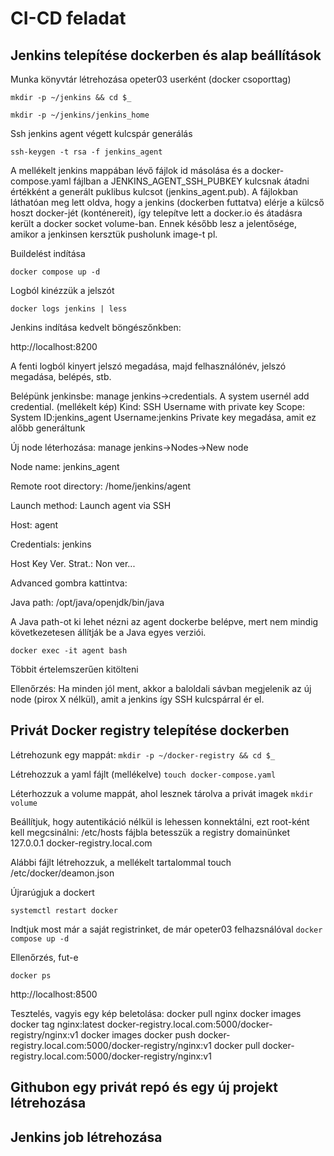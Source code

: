 # CI-CD feladat 


## Jenkins telepítése dockerben és alap beállítások


Munka könyvtár létrehozása opeter03 userként (docker csoporttag)

`mkdir -p ~/jenkins && cd $_`

`mkdir -p ~/jenkins/jenkins_home`

Ssh jenkins agent végett kulcspár generálás

`ssh-keygen -t rsa -f jenkins_agent`

A mellékelt jenkins mappában lévő fájlok id másolása és a docker-compose.yaml fájlban a JENKINS_AGENT_SSH_PUBKEY kulcsnak átadni értékként a generált puklibus kulcsot (jenkins_agent.pub).
A fájlokban láthatóan meg lett oldva, hogy a jenkins (dockerben futtatva) elérje a külcső hoszt docker-jét (konténereit), így telepítve lett a docker.io és átadásra került a docker socket volume-ban. Ennek később lesz a jelentősége, amikor a jenkinsen kersztük pusholunk image-t pl.

Buildelést indítása

`docker compose up -d`

Logból kinézzük a jelszót

`docker logs jenkins | less`

Jenkins indítása kedvelt böngészőnkben:

http://localhost:8200

A fenti logból kinyert jelszó megadása, majd felhasználónév, jelszó megadása, belépés, stb.

Belépünk jenkinsbe: manage jenkins->credentials. A system usernél add credential. (mellékelt kép)
Kind: SSH Username with private key
Scope: System
ID:jenkins_agent
Username:jenkins
Private key megadása, amit ez alőbb generáltunk

Új node léterhozása: manage jenkins->Nodes->New node

Node name: jenkins_agent

Remote root directory: /home/jenkins/agent

Launch method: Launch agent via SSH

Host: agent

Credentials: jenkins

Host Key Ver. Strat.: Non ver...

Advanced gombra kattintva:

Java path: /opt/java/openjdk/bin/java

A Java path-ot ki lehet nézni az agent dockerbe belépve, mert nem mindig következetesen állítják be a Java egyes verziói.

`docker exec -it agent bash`

Többit értelemszerűen kitölteni

Ellenőrzés: Ha minden jól ment, akkor a baloldali sávban megjelenik az új node (pirox X nélkül), amit a jenkins így SSH kulcspárral ér el.


## Privát Docker registry telepítése dockerben


Létrehozunk egy mappát:
`mkdir -p ~/docker-registry && cd $_`

Létrehozzuk a yaml fájlt (mellékelve)
`touch docker-compose.yaml`

Léterhozzuk a volume mappát, ahol lesznek tárolva a privát imagek
`mkdir volume`

Beállítjuk, hogy autentikáció nélkül is lehessen konnektálni, ezt root-ként kell megcsinálni:
/etc/hosts fájbla betesszük a registry domainünket
127.0.0.1 docker-registry.local.com

Alábbi fájlt létrehozzuk, a mellékelt tartalommal
touch /etc/docker/deamon.json

Újrarúgjuk a dockert

`systemctl restart docker`

Indtjuk  most már a saját registrinket, de már opeter03 felhazsnálóval
`docker compose up -d`

Ellenőrzés, fut-e

`docker ps`

http://localhost:8500

Tesztelés, vagyis egy kép beletolása:
docker pull nginx
docker images
docker tag nginx:latest docker-registry.local.com:5000/docker-registry/nginx:v1
docker images
docker push docker-registry.local.com:5000/docker-registry/nginx:v1
docker pull docker-registry.local.com:5000/docker-registry/nginx:v1








## Githubon egy privát repó és egy új projekt létrehozása


## Jenkins job létrehozása

